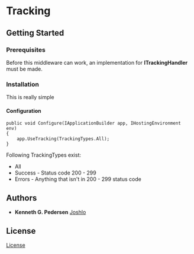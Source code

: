 ﻿# Tracking

## Getting Started

### Prerequisites

Before this middleware can work, an implementation for **ITrackingHandler** must be made.

### Installation

This is really simple

#### Configuration

```
public void Configure(IApplicationBuilder app, IHostingEnvironment env)
{
    app.UseTracking(TrackingTypes.All);
}
```

Following TrackingTypes exist:
* All
* Success - Status code 200 - 299
* Errors - Anything that isn't in 200 - 299 status code


## Authors
* **Kenneth G. Pedersen** [Joshlo](https://github.com/joshlo)

## License

[License](https://github.com/joshlo/LazySetup/blob/master/license.md)